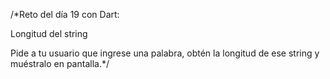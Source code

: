 /*Reto del día 19 con Dart: 

Longitud del string

Pide a tu usuario que ingrese una palabra,
obtén la longitud de ese string 
y muéstralo en pantalla.*/